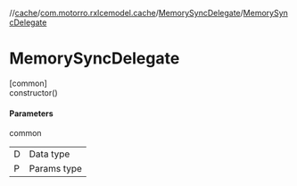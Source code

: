 //[cache](../../../index.md)/[com.motorro.rxlcemodel.cache](../index.md)/[MemorySyncDelegate](index.md)/[MemorySyncDelegate](-memory-sync-delegate.md)

# MemorySyncDelegate

[common]\
constructor()

#### Parameters

common

| | |
|---|---|
| D | Data type |
| P | Params type |
